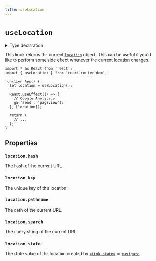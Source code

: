```yaml
---
title: useLocation
---
```


# `useLocation`

<details>
  <summary>Type declaration</summary>

```tsx
declare function useLocation<State = unknown>(): Location<State | null>;

interface Location<State = null> extends Path {
  state: State;
  key: string;
}

interface Path {
  pathname: string;
  search: string;
  hash: string;
}
```

</details>

This hook returns the current [`location`][location] object. This can be useful if you'd like to perform some side effect whenever the current location changes.

```tsx
import * as React from 'react';
import { useLocation } from 'react-router-dom';

function App() {
  let location = useLocation();

  React.useEffect(() => {
    // Google Analytics
    ga('send', 'pageview');
  }, [location]);

  return (
    // ...
  );
}
```

## Properties

### `location.hash`

The hash of the current URL.

### `location.key`

The unique key of this location.

### `location.pathname`

The path of the current URL.

### `location.search`

The query string of the current URL.

### `location.state`

The state value of the location created by [`<Link state>`][link-state] or [`navigate`][navigate].

[link-state]: ../components/link#state
[location]: ../utils/location
[navigate]: ./use-navigate
